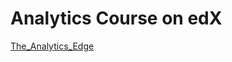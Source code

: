 # Analytics Course on edX
[The_Analytics_Edge](https://courses.edx.org/courses/course-v1:MITx+15.071x_3+1T2016/course/)
